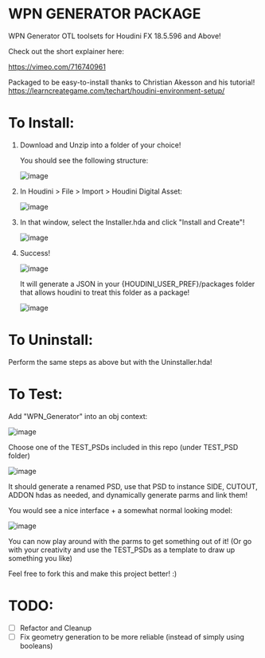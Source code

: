 # WPN GENERATOR PACKAGE
 
WPN Generator OTL toolsets for Houdini FX 18.5.596 and Above!

Check out the short explainer here:

https://vimeo.com/716740961

Packaged to be easy-to-install thanks to Christian Akesson and his tutorial!
https://learncreategame.com/techart/houdini-environment-setup/



# To Install:

1. Download and Unzip into a folder of your choice!

   You should see the following structure:

   ![image](https://user-images.githubusercontent.com/59757164/196758728-d9c4990a-3a96-40b3-9391-f02a1b827443.png)

2. In Houdini > File > Import > Houdini Digital Asset:

   ![image](https://user-images.githubusercontent.com/59757164/196758971-b4df2657-4671-4594-a917-bf081190f999.png)

3. In that window, select the Installer.hda and click "Install and Create"!

   ![image](https://user-images.githubusercontent.com/59757164/196759119-b83d2da3-bb2c-411e-9d4d-7b8af0d7ac2d.png)

4. Success!

   ![image](https://user-images.githubusercontent.com/59757164/196759185-7edf5855-574c-4d3b-b4b5-83b2c5fdd443.png)

   It will generate a JSON in your {HOUDINI_USER_PREF}/packages folder that allows houdini to treat this folder as a package!

   ![image](https://user-images.githubusercontent.com/59757164/196759456-65c2cfd0-6f14-4c63-9f9b-5c64723f97cf.png)


# To Uninstall:
Perform the same steps as above but with the Uninstaller.hda!

# To Test:

Add "WPN_Generator" into an obj context:

![image](https://user-images.githubusercontent.com/59757164/171493149-6c9ac786-f53e-4a3c-900a-8ff678ac1ccc.png)

Choose one of the TEST_PSDs included in this repo (under TEST_PSD folder)

![image](https://user-images.githubusercontent.com/59757164/171493304-e54555c6-c8a9-4c82-a657-7caf9ccc9fbb.png)

It should generate a renamed PSD, use that PSD to instance SIDE, CUTOUT, ADDON hdas as needed, and dynamically generate parms and link them!

You would see a nice interface + a somewhat normal looking model:

![image](https://user-images.githubusercontent.com/59757164/171493973-bc793129-4d97-4561-b91d-4926aec0a283.png)

You can now play around with the parms to get something out of it! (Or go with your creativity and use the TEST_PSDs as a template to draw up something you like)

Feel free to fork this and make this project better! :)

# TODO:
- [ ] Refactor and Cleanup
- [ ] Fix geometry generation to be more reliable (instead of simply using booleans)
